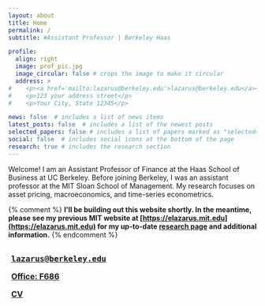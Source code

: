 ```yaml
---
layout: about
title: Home
permalink: /
subtitle: #Assistant Professor | Berkeley Haas

profile:
  align: right
  image: prof_pic.jpg
  image_circular: false # crops the image to make it circular
  address: >
#    <p><a href='mailto:lazarus@berkeley.edu'>lazarus@berkeley.edu</a></p>
#    <p>123 your address street</p>
#    <p>Your City, State 12345</p>

news: false  # includes a list of news items
latest_posts: false  # includes a list of the newest posts
selected_papers: false # includes a list of papers marked as "selected={true}"
social: false  # includes social icons at the bottom of the page
research: true # includes the research section
---
```


Welcome! I am an Assistant Professor of Finance at the Haas School of Business at UC Berkeley. Before joining Berkeley, I was an assistant professor at the MIT Sloan School of Management. My research focuses on asset pricing, macroeconomics, and time-series econometrics.

{% comment %}
<b>I'll be building out this website shortly. In the meantime, please see my previous MIT website at [https://elazarus.mit.edu](https://elazarus.mit.edu) for my up-to-date [research page](https://elazarus.mit.edu/research/) and additional information.</b>
{% endcomment %}

<div style="margin-top:30px;">
<p style="font-size: 16px; margin-bottom: 6px;"><b><span style="padding-right: 0.375em;"><a href="mailto:{{ site.email | encode_email }}"><i class="fas fa-envelope fa-fw"></i></a></span><span style="font-family: Inconsolata,monospace; font-size: 16px;"><a href="mailto:{{ site.email | encode_email }}">lazarus@berkeley.edu</a></span></b></p>
<p style="font-size: 16px; margin-bottom: 6px;"><b><span style="padding-right: 0.375em;"><a href='https://haas.berkeley.edu/facilities/the-haas-campus/faculty-building/'><i class="fas fa-location-dot fa-fw"></i></a></span><a href="">Office: F686</a></b></p>
<p style="font-size: 16px; margin-bottom: 32.5px"><b><span style="padding-right: 0.375em;"><a href="{{ 'CV.pdf' | prepend: '/' | relative_url}}"><i class="fas fa-file-pdf fa-fw"></i></a></span><a href="{{ 'CV.pdf' | prepend: '/' | relative_url}}">CV</a></b></p>
</div>

